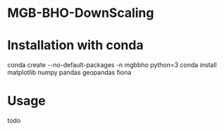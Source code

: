 # MGB-BHO-DownScaling

# Installation with conda
conda create --no-default-packages -n mgbbho python=3
conda install matplotlib numpy pandas geopandas fiona

# Usage
todo
